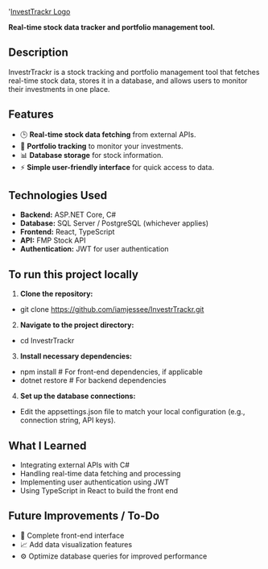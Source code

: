 '[InvestTrackr Logo](https://github.com/iamjessee/InvestTrackr/blob/master/logo.png)

**Real-time stock data tracker and portfolio management tool.**

## Description

InvestrTrackr is a stock tracking and portfolio management tool that fetches real-time stock data, stores it in a database, and allows users to monitor their investments in one place.

## Features

- 🕒 **Real-time stock data fetching** from external APIs.
- 💼 **Portfolio tracking** to monitor your investments.
- 📊 **Database storage** for stock information.
- ⚡ **Simple user-friendly interface** for quick access to data.

## Technologies Used

- **Backend:** ASP.NET Core, C#
- **Database:** SQL Server / PostgreSQL (whichever applies)
- **Frontend:** React, TypeScript
- **API:** FMP Stock API
- **Authentication:** JWT for user authentication

## To run this project locally

1. **Clone the repository:**
  - git clone https://github.com/iamjessee/InvestrTrackr.git

2. **Navigate to the project directory:**
  - cd InvestrTrackr

3. **Install necessary dependencies:**
  - npm install   # For front-end dependencies, if applicable
  - dotnet restore  # For backend dependencies

4. **Set up the database connections:**
-  Edit the appsettings.json file to match your local configuration (e.g., connection string, API keys).

## What I Learned

- Integrating external APIs with C#
- Handling real-time data fetching and processing
- Implementing user authentication using JWT
- Using TypeScript in React to build the front end

## Future Improvements / To-Do
- 🔧 Complete front-end interface
- 📈 Add data visualization features
- ⚙️ Optimize database queries for improved performance


